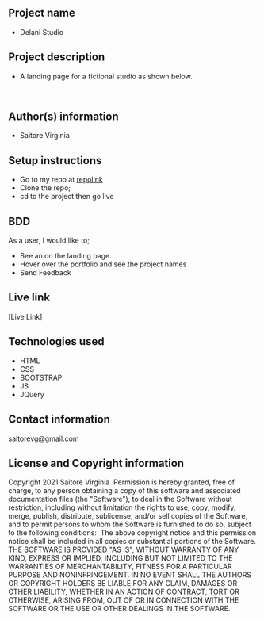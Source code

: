 ## Project name
- Delani Studio
​
## Project description
- A landing page for a fictional studio as shown below.
  
​
## Author(s) information
- Saitore Virginia
  
## Setup instructions
- Go to my repo at [repolink](https://github.com/Saitore973/Delani_studio.git)
- Clone the repo;
- cd to the project then go live
​
## BDD
  As a user, I would like to;
​
  - See an on the landing page. 
  - Hover over the portfolio and see the project names
  - Send Feedback
  
## Live link
[Live Link]
  
## Technologies used
  - HTML
  - CSS
  - BOOTSTRAP
  - JS
  - JQuery
  
## Contact information
  saitorevg@gmail.com
  
## License and Copyright information
  Copyright 2021 Saitore Virginia
​
  Permission is hereby granted, free of charge, to any person obtaining a copy of this software and associated documentation files (the "Software"), to deal in the Software without restriction, including without limitation the rights to use, copy, modify, merge, publish, distribute, sublicense, and/or sell copies of the Software, and to permit persons to whom the Software is furnished to do so, subject to the following conditions:
​
  The above copyright notice and this permission notice shall be included in all copies or substantial portions of the Software.
​
  THE SOFTWARE IS PROVIDED "AS IS", WITHOUT WARRANTY OF ANY KIND, EXPRESS OR IMPLIED, INCLUDING BUT NOT LIMITED TO THE WARRANTIES OF MERCHANTABILITY, FITNESS FOR A PARTICULAR PURPOSE AND NONINFRINGEMENT. IN NO EVENT SHALL THE AUTHORS OR COPYRIGHT HOLDERS BE LIABLE FOR ANY CLAIM, DAMAGES OR OTHER LIABILITY, WHETHER IN AN ACTION OF CONTRACT, TORT OR OTHERWISE, ARISING FROM, OUT OF OR IN CONNECTION WITH THE SOFTWARE OR THE USE OR OTHER DEALINGS IN THE SOFTWARE.